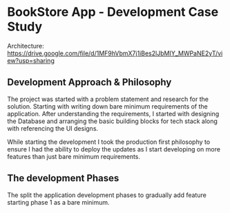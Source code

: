 # BookStore App - Development Case Study

Architecture: https://drive.google.com/file/d/1MF9hVbmX7j1iBes2lJbMIY_MWPaNE2yT/view?usp=sharing

## Development Approach & Philosophy

The project was started with a problem statement and research for the solution. Starting with writing down bare minimum
requirements of the application. After understanding the requirements, I started with designing the Database and
arranging the basic building blocks for tech stack along with referencing the UI designs.

While starting the development I took the production first philosophy to ensure I had the ability to deploy the updates
as I start developing on more features than just bare minimum requirements.


## The development Phases

The split the application development phases to gradually add feature starting phase 1 as a bare minimum.

